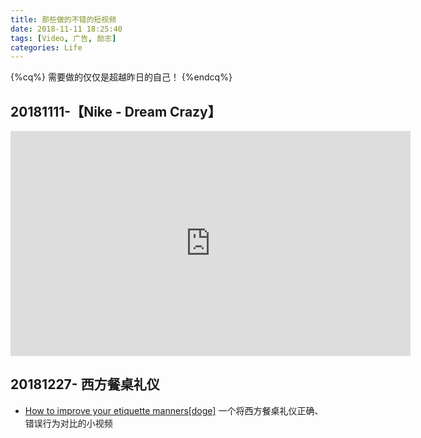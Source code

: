 ```yaml
---
title: 那些做的不错的短视频
date: 2018-11-11 18:25:40
tags: [Video, 广告, 励志]
categories: Life
---
```


{%cq%} 需要做的仅仅是超越昨日的自己！ {%endcq%}

<!-- more -->

## 20181111-【Nike - Dream Crazy】

<iframe width="640" height="360" src="https://www.youtube.com/embed/Fq2CvmgoO7I?ecver=1" frameborder="0" allow="accelerometer; autoplay; encrypted-media; gyroscope; picture-in-picture" allowfullscreen></iframe>

## 20181227- 西方餐桌礼仪

- [How to improve your etiquette manners[doge]](http://t.cn/EUaCVpW?m=4316900635230647&u=2063540952) 一个将西方餐桌礼仪正确、错误行为对比的小视频